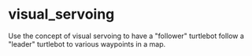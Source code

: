 # visual_servoing
Use the concept of visual servoing to have a "follower" turtlebot follow a "leader" turtlebot to various waypoints in a map.

